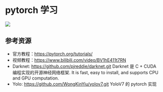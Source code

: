 # pytorch 学习

![](https://pic1.zhimg.com/v2-ad6a61a36a164274c9cc6ddc1abdbea3_r.jpg?source=172ae18b)

## 参考资源
- 官方教程：https://pytorch.org/tutorials/
- 视频教程：https://www.bilibili.com/video/BV1hE411t7RN
- Darknet: https://github.com/pjreddie/darknet.git Darknet 是 C + CUDA 编程实现的开源神经网络框架. It is fast, easy to install, and supports CPU and GPU computation.
- Yolo: https://github.com/WongKinYiu/yolov7.git YoloV7 的 pytorch 实现
